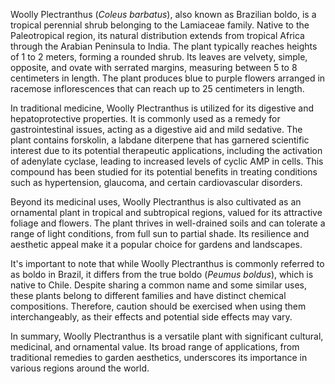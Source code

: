 Woolly Plectranthus (_Coleus barbatus_), also known as Brazilian boldo, is a tropical perennial shrub belonging to the Lamiaceae family. Native to the Paleotropical region, its natural distribution extends from tropical Africa through the Arabian Peninsula to India. The plant typically reaches heights of 1 to 2 meters, forming a rounded shrub. Its leaves are velvety, simple, opposite, and ovate with serrated margins, measuring between 5 to 8 centimeters in length. The plant produces blue to purple flowers arranged in racemose inflorescences that can reach up to 25 centimeters in length.

In traditional medicine, Woolly Plectranthus is utilized for its digestive and hepatoprotective properties. It is commonly used as a remedy for gastrointestinal issues, acting as a digestive aid and mild sedative. The plant contains forskolin, a labdane diterpene that has garnered scientific interest due to its potential therapeutic applications, including the activation of adenylate cyclase, leading to increased levels of cyclic AMP in cells. This compound has been studied for its potential benefits in treating conditions such as hypertension, glaucoma, and certain cardiovascular disorders.

Beyond its medicinal uses, Woolly Plectranthus is also cultivated as an ornamental plant in tropical and subtropical regions, valued for its attractive foliage and flowers. The plant thrives in well-drained soils and can tolerate a range of light conditions, from full sun to partial shade. Its resilience and aesthetic appeal make it a popular choice for gardens and landscapes.

It's important to note that while Woolly Plectranthus is commonly referred to as boldo in Brazil, it differs from the true boldo (_Peumus boldus_), which is native to Chile. Despite sharing a common name and some similar uses, these plants belong to different families and have distinct chemical compositions. Therefore, caution should be exercised when using them interchangeably, as their effects and potential side effects may vary.

In summary, Woolly Plectranthus is a versatile plant with significant cultural, medicinal, and ornamental value. Its broad range of applications, from traditional remedies to garden aesthetics, underscores its importance in various regions around the world.
